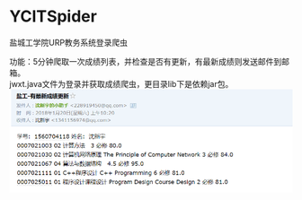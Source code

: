 # YCITSpider
盐城工学院URP教务系统登录爬虫  
  
功能：5分钟爬取一次成绩列表，并检查是否有更新，有最新成绩则发送邮件到邮箱。  
jwxt.java文件为登录并获取成绩爬虫，更目录lib下是依赖jar包。  
![image](https://raw.githubusercontent.com/sinyu1012/YCITSpider/master/images/new.png)
